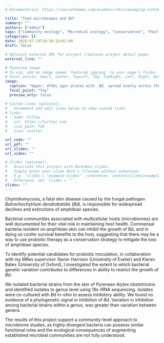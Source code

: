 ```yaml
---
# Documentation: https://sourcethemes.com/academic/docs/managing-content/

title: "Toad microbiomes and Bd"
summary: ""
authors: ["admin"]
tags: ["Community ecology", "Microbial ecology", "Conservation", "Past"]
categories: []
date: 2020-07-14T10:58:15+01:00
draft: false

# Optional external URL for project (replaces project detail page).
external_link: ""

# Featured image
# To use, add an image named `featured.jpg/png` to your page's folder.
# Focal points: Smart, Center, TopLeft, Top, TopRight, Left, Right, BottomLeft, Bottom, BottomRight.
image:
  caption: "Upper: mTGhL agar plates with _Bd_ spread evenly across the surface assayed against a streak of bacteria. Lower: images of _Alytes obstetricans_ and _Bd_, image credit - Matthew Fisher"
  focal_point: "Top"
  preview_only: false

# Custom links (optional).
#   Uncomment and edit lines below to show custom links.
# links:
# - name: Follow
#   url: https://twitter.com
#   icon_pack: fab
#   icon: twitter

url_code: ""
url_pdf: ""
url_slides: ""
url_video: ""

# Slides (optional).
#   Associate this project with Markdown slides.
#   Simply enter your slide deck's filename without extension.
#   E.g. `slides = "example-slides"` references `content/slides/example-slides.md`.
#   Otherwise, set `slides = ""`.
slides: ""
---
```


Chytridiomycosis, a fatal skin disease caused by the fungal pathogen _Batrachochytrium dendrobatidis_ (_Bd_), is responsible for widespread declines and extinctions of amphibian species.

Bacterial communities associated with multicellular hosts (microbiomes) are well documented for their vital role in maintaining host health. Commensal bacteria resident on amphibian skin can inhibit the growth of Bd, and in doing so confer survival benefits to the host, suggesting that there may be a way to use probiotic therapy as a conservation strategy to mitigate the loss of amphibian species.

To identify potential candidates for probiotic inoculation, in collaboration with my MRes supervisor Xavier Harrison (University of Exeter) and Kieran Bates (University of Oxford), I investigated the extent to which bacterial genetic variation contributes to differences in ability to restrict the growth of _Bd_.

We isolated bacterial strains from the skin of Pyrenean _Alytes obstetricans_ and identified isolates to genus level using 16s rRNA sequencing. Isolates were co-cultured with _Bd_ in-vitro to assess inhibitory ability. We found no evidence of a phylogenetic signal in inhibition of _Bd_. Variation in inhibition among bacterial strains within a genus, was greater than variation between genera. 

The results of this project support a community-level approach to microbiome studies, as highly divergent bacteria can possess similar functional roles and the ecological consequences of augmenting established microbial communities are not fully understood.
